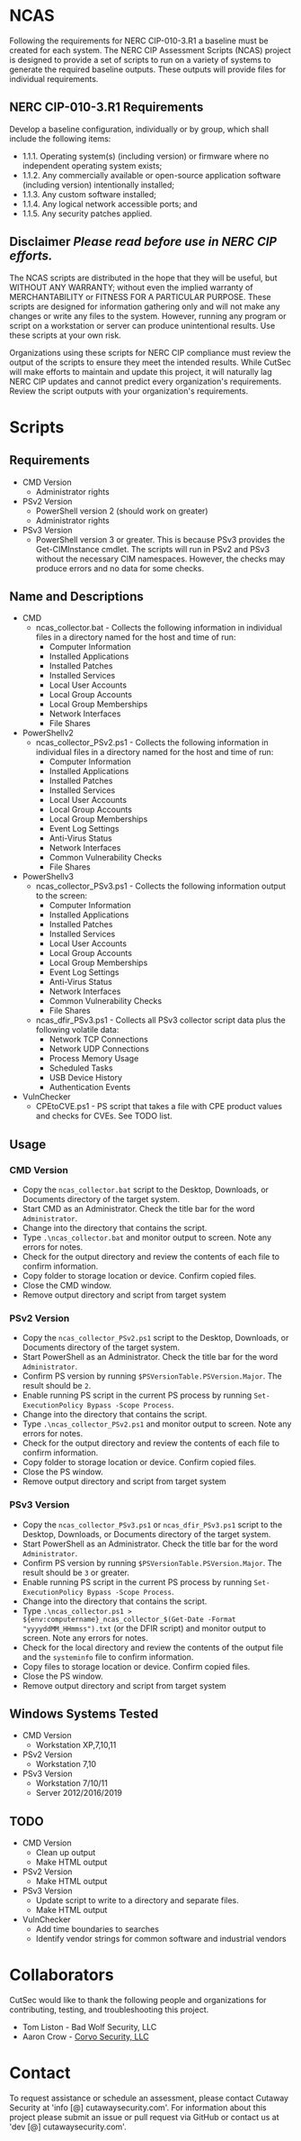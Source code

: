 # NCAS

Following the requirements for NERC CIP-010-3.R1 a baseline must be created for each system. The NERC CIP Assessment Scripts (NCAS) project is designed to provide a set of scripts to run on a variety of systems to generate the required baseline outputs. These outputs will provide files for individual requirements.

## NERC CIP-010-3.R1 Requirements 

Develop a baseline configuration, individually or by group, which shall include the following items:

* 1.1.1. Operating system(s) (including version) or firmware where no independent operating system exists;
* 1.1.2. Any commercially available or open-source application software (including version) intentionally installed;
* 1.1.3. Any custom software installed;
* 1.1.4. Any logical network accessible ports; and
* 1.1.5. Any security patches applied.

## Disclaimer ***Please read before use in NERC CIP efforts.***

The NCAS scripts are distributed in the hope that they will be useful, but WITHOUT ANY WARRANTY; without even the implied warranty of MERCHANTABILITY or FITNESS FOR A PARTICULAR PURPOSE. These scripts are designed for information gathering only and will not make any changes or write any files to the system. However, running any program or script on a workstation or server can produce unintentional results. Use these scripts at your own risk.

Organizations using these scripts for NERC CIP compliance must review the output of the scripts to ensure they meet the intended results. While CutSec will make efforts to maintain and update this project, it will naturally lag NERC CIP updates and cannot predict every organization's requirements. Review the script outputs with your organization's requirements.

# Scripts

## Requirements
* CMD Version
  * Administrator rights
* PSv2 Version
  * PowerShell version 2 (should work on greater)
  * Administrator rights
* PSv3 Version
  * PowerShell version 3 or greater. This is because PSv3 provides the Get-CIMInstance cmdlet. The scripts will run in PSv2 and PSv3 without the necessary CIM namespaces. However, the checks may produce errors and no data for some checks. 

## Name and Descriptions
* CMD
  * ncas_collector.bat - Collects the following information in individual files in a directory named for the host and time of run:
    * Computer Information
    * Installed Applications
    * Installed Patches
    * Installed Services
    * Local User Accounts
    * Local Group Accounts
    * Local Group Memberships
    * Network Interfaces
    * File Shares 
* PowerShellv2
  * ncas_collector_PSv2.ps1 - Collects the following information in individual files in a directory named for the host and time of run:
    * Computer Information
    * Installed Applications
    * Installed Patches
    * Installed Services
    * Local User Accounts
    * Local Group Accounts
    * Local Group Memberships
    * Event Log Settings
    * Anti-Virus Status 
    * Network Interfaces
    * Common Vulnerability Checks
    * File Shares 
* PowerShellv3
  * ncas_collector_PSv3.ps1 - Collects the following information output to the screen:
    * Computer Information
    * Installed Applications
    * Installed Patches
    * Installed Services
    * Local User Accounts
    * Local Group Accounts
    * Local Group Memberships
    * Event Log Settings
    * Anti-Virus Status 
    * Network Interfaces
    * Common Vulnerability Checks
    * File Shares 
  * ncas_dfir_PSv3.ps1 - Collects all PSv3 collector script data plus the following volatile data:
    * Network TCP Connections
    * Network UDP Connections
    * Process Memory Usage
    * Scheduled Tasks
    * USB Device History
    * Authentication Events
* VulnChecker
  * CPEtoCVE.ps1 - PS script that takes a file with CPE product values and checks for CVEs. See TODO list.

## Usage
### CMD Version
* Copy the `ncas_collector.bat` script to the Desktop, Downloads, or Documents directory of the target system.
* Start CMD as an Administrator. Check the title bar for the word `Administrator`.
* Change into the directory that contains the script.
* Type `.\ncas_collector.bat` and monitor output to screen. Note any errors for notes.
* Check for the output directory and review the contents of each file to confirm information.
* Copy folder to storage location or device. Confirm copied files.
* Close the CMD window.
* Remove output directory and script from target system

### PSv2 Version
* Copy the `ncas_collector_PSv2.ps1` script to the Desktop, Downloads, or Documents directory of the target system.
* Start PowerShell as an Administrator. Check the title bar for the word `Administrator`.
* Confirm PS version by running `$PSVersionTable.PSVersion.Major`. The result should be `2`.
* Enable running PS script in the current PS process by running `Set-ExecutionPolicy Bypass -Scope Process`.
* Change into the directory that contains the script.
* Type `.\ncas_collector_PSv2.ps1` and monitor output to screen. Note any errors for notes.
* Check for the output directory and review the contents of each file to confirm information.
* Copy folder to storage location or device. Confirm copied files.
* Close the PS window.
* Remove output directory and script from target system
### PSv3 Version
* Copy the `ncas_collector_PSv3.ps1` or `ncas_dfir_PSv3.ps1` script to the Desktop, Downloads, or Documents directory of the target system.
* Start PowerShell as an Administrator. Check the title bar for the word `Administrator`.
* Confirm PS version by running `$PSVersionTable.PSVersion.Major`. The result should be `3` or greater.
* Enable running PS script in the current PS process by running `Set-ExecutionPolicy Bypass -Scope Process`.
* Change into the directory that contains the script.
* Type `.\ncas_collector.ps1 > ${env:computername}_ncas_collector_$(Get-Date -Format "yyyyddMM_HHmmss").txt` (or the DFIR script) and monitor output to screen. Note any errors for notes.
* Check for the local directory and review the contents of the output file and the `systeminfo` file to confirm information.
* Copy files to storage location or device. Confirm copied files.
* Close the PS window.
* Remove output directory and script from target system

## Windows Systems Tested 

* CMD Version
  * Workstation XP,7,10,11
* PSv2 Version
  * Workstation 7,10
* PSv3 Version
  * Workstation 7/10/11
  * Server 2012/2016/2019

## TODO

* CMD Version
  * Clean up output
  * Make HTML output
* PSv2 Version
  * Make HTML output
* PSv3 Version
  * Update script to write to a directory and separate files.
  * Make HTML output
* VulnChecker
  * Add time boundaries to searches
  * Identify vendor strings for common software and industrial vendors

# Collaborators
CutSec would like to thank the following people and organizations for contributing, testing, and troubleshooting this project.

* Tom Liston - Bad Wolf Security, LLC
* Aaron Crow - [Corvo Security, LLC](https://corvosec.com/)

# Contact
To request assistance or schedule an assessment, please contact Cutaway Security at 'info [@] cutawaysecurity.com'.
For information about this project please submit an issue or pull request via GitHub or contact us at 'dev [@] cutawaysecurity.com'.